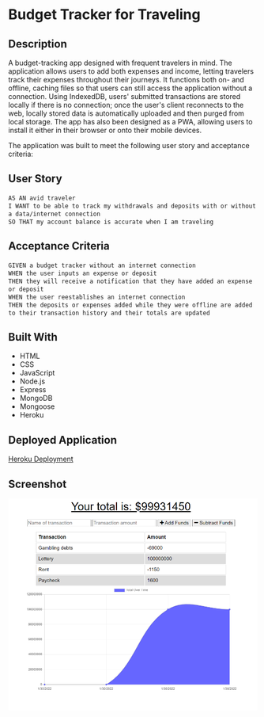 # Budget Tracker for Traveling

## Description

A budget-tracking app designed with frequent travelers in mind. The application allows users to add both expenses and income, letting travelers track their expenses throughout their journeys. It functions both on- and offline, caching files so that users can still access the application without a connection. Using IndexedDB, users' submitted transactions are stored locally if there is no connection; once the user's client reconnects to the web, locally stored data is automatically uploaded and then purged from local storage. The app has also been designed as a PWA, allowing users to install it either in their browser or onto their mobile devices.

The application was built to meet the following user story and acceptance criteria:

## User Story

```
AS AN avid traveler
I WANT to be able to track my withdrawals and deposits with or without a data/internet connection
SO THAT my account balance is accurate when I am traveling
```

## Acceptance Criteria

```
GIVEN a budget tracker without an internet connection
WHEN the user inputs an expense or deposit
THEN they will receive a notification that they have added an expense or deposit
WHEN the user reestablishes an internet connection
THEN the deposits or expenses added while they were offline are added to their transaction history and their totals are updated
```

## Built With

-   HTML
-   CSS
-   JavaScript
-   Node.js
-   Express
-   MongoDB
-   Mongoose
-   Heroku

## Deployed Application

[Heroku Deployment](https://pure-refuge-57011.herokuapp.com/)

## Screenshot

![Screenshot](./assets/images/readme-screenshot.png)
